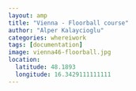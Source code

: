 ```yaml
---
layout: amp
title: "Vienna - Floorball course"
author: "Alper Kalaycioglu"
categories: whereiwork
tags: [documentation]
image: vienna46-floorball.jpg
location:
  latitude: 48.1893
  longitude: 16.3429111111111
---
```

